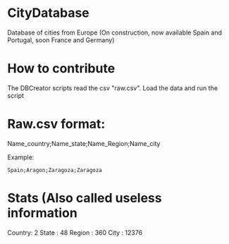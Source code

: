 # CityDatabase
Database of cities from Europe (On construction, now available Spain and Portugal, soon France and Germany)

# How to contribute
The DBCreator scripts read the csv "raw.csv". Load the data and run the script

# Raw.csv format:
Name_country;Name_state;Name_Region;Name_city

Example:

```Spain;Aragon;Zaragoza;Zaragoza```

# Stats (Also called useless information

Country: 2
State  : 48
Region : 360
City   : 12376
